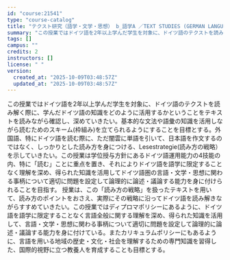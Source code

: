 ```yaml
---
id: "course:21541"
type: "course-catalog"
title: "テクスト研究（語学・文学・思想） b_語学A ／TEXT STUDIES (GERMAN LANGUAGE, LITERATURE AND THOUGHT) b"
summary: "この授業ではドイツ語を2年以上学んだ学生を対象に、ドイツ語のテクストを読み解く際に、学んだドイツ語の知識をどのように活用するかということをテキストを読みながら確認し、深めていきたい。基本的な文法や語彙の知識を活用しながら読むためのスキーム(…"
tags: []
campus: ""
credits: 2
instructors: []
license: " "
version:
  created_at: "2025-10-09T03:48:57Z"
  updated_at: "2025-10-09T03:48:57Z"
---
```


この授業ではドイツ語を2年以上学んだ学生を対象に、ドイツ語のテクストを読み解く際に、学んだドイツ語の知識をどのように活用するかということをテキストを読みながら確認し、深めていきたい。基本的な文法や語彙の知識を活用しながら読むためのスキーム(枠組み)を立てられるようにすることを目標とする。外国語、特にドイツ語を読む際に、ただ闇雲に単語を引いて、日本語を作文するのではなく、しっかりとした読み方を身につける、Lesestrategie(読み方の戦略）を示していきたい。この授業は学位授与方針にあるドイツ語運用能力の4技能の内、特に「読む」ことに重点を置き、それによりドイツ語を語学に限定することなく理解を深め、得られた知識を活用してドイツ語圏の言語・文学・思想に関わる事柄について適切に問題を設定して論理的に論述・議論する能力を身に付けられることを目指す。 授業は、この「読み方の戦略」を扱ったテキストを用いて、読み方のポイントをおさえ、実際にその戦略に沿ってドイツ語を読み解きながらすすめていきたい。この授業ではディプロマポリシーにあるように、ドイツ語を語学に限定することなく言語全般に関する理解を深め、得られた知識を活用して、言語・文学・思想に関わる事柄について適切に問題を設定して論理的に論述・議論する能力を身に付けている。またカリキュラムポリシーにもあるように、言語を用いる地域の歴史・文化・社会を理解するための専門知識を習得した、国際的視野に立つ教養人を育成することも目標とする。
